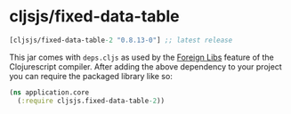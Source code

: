 # cljsjs/fixed-data-table

[](dependency)
```clojure
[cljsjs/fixed-data-table-2 "0.8.13-0"] ;; latest release
```
[](/dependency)

This jar comes with `deps.cljs` as used by the [Foreign Libs][flibs] feature
of the Clojurescript compiler. After adding the above dependency to your project
you can require the packaged library like so:

```clojure
(ns application.core
  (:require cljsjs.fixed-data-table-2))
```

[flibs]: https://clojurescript.org/reference/packaging-foreign-deps
